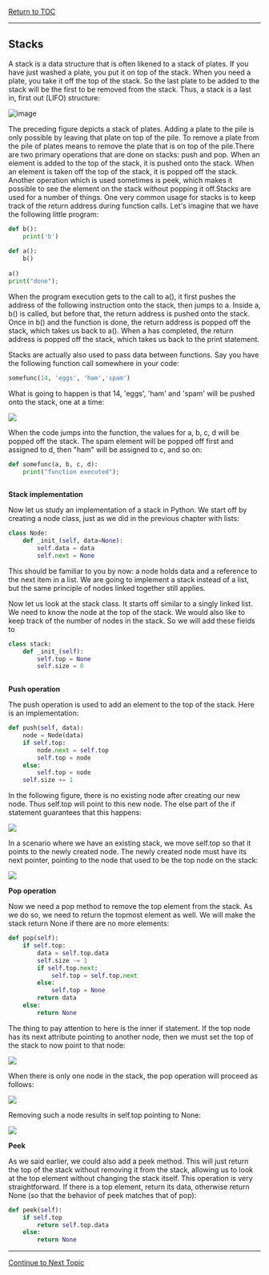 <a href="https://github.com/CyberTrainingUSAF/06-Intro-to-Algorithms/blob/master/00-Table-of-Contents.md"> Return to TOC </a>

---

## Stacks
A stack is a data structure that is often likened to a stack of plates. 
If you have just washed a plate, you put it on top of the stack. When you need a plate, 
you take it off the top of the stack. 
So the last plate to be added to the stack will be the first to be removed from the stack. 
Thus, a stack is a last in, first out (LIFO) structure:

![image](https://user-images.githubusercontent.com/19671036/60811535-19e15280-a155-11e9-8e9a-2687644e3152.png)

The preceding figure depicts a stack of plates. Adding a plate to the pile is only possible by leaving that plate on top of the pile. To remove a plate from the pile of plates means to remove the plate that is on top of the pile.There are two primary operations that are done on stacks: push and pop. When an element is added to the top of the stack, it is pushed onto the stack. When an element is taken off the top of the stack, it is popped off the stack. Another operation which is used sometimes is peek, which makes it possible to see the element on the stack without popping it off.Stacks are used for a number of things. One very common usage for stacks is to keep track of the return address during function calls. Let's imagine that we have the following little program:

```python
def b():
    print('b')
    
def a():
    b()
    
a()
print("done");

```

When the program execution gets to the call to a(), it first pushes the address of the following instruction onto the stack, then jumps to a. Inside a, b() is called, but before that, the return address is pushed onto the stack. Once in b() and the function is done, the return address is popped off the stack, which takes us back to a(). When a has completed, the return address is popped off the stack, which takes us back to the print statement.

Stacks are actually also used to pass data between functions. Say you have the following function call somewhere in your code:

```python
somefunc(14, 'eggs', 'ham','spam')

```

What is going to happen is that 14, 'eggs', 'ham' and 'spam' will be pushed onto the stack, one at a time:

![](/Assets/Node0.png)

When the code jumps into the function, the values for a, b, c, d will be popped off the stack. The spam element will be popped off first and assigned to d, then "ham" will be assigned to c, and so on:

```python
def somefunc(a, b, c, d):
    print("function executed");
    
```

**Stack implementation**

Now let us study an implementation of a stack in Python. We start off by creating a node class, just as we did in the previous chapter with lists:

```python
class Node:
    def _init_(self, data=None):
        self.data = data
        self.next = None
```

This should be familiar to you by now: a node holds data and a reference to the next item in a list. We are going to implement a stack instead of a list, but the same principle of nodes linked together still applies.

Now let us look at the stack class. It starts off similar to a singly linked list. We need to know the node at the top of the stack. We would also like to keep track of the number of nodes in the stack. So we will add these fields to

```python
class stack:
    def _init_(self):
        self.top = None
        self.size = 0
        
```

**Push operation**

The push operation is used to add an element to the top of the stack. Here is an implementation:

```python
def push(self, data):
    node = Node(data)
    if self.top:
        node.next = self.top
        self.top = node
    else:
        self.top = node
    self.size += 1
```

In the following figure, there is no existing node after creating our new node. Thus self.top will point to this new node. The else part of the if statement guarantees that this happens:

![](/Assets/Node.png)

In a scenario where we have an existing stack, we move self.top so that it points to the newly created node. The newly created node must have its next pointer, pointing to the node that used to be the top node on the stack:

![](/Assets/Node2.png)


**Pop operation**

Now we need a pop method to remove the top element from the stack. As we do so, we need to return the topmost element as well. We will make the stack return None if there are no more elements:

```python
def pop(self):
    if self.top:
        data = self.top.data
        self.size -= 1
        if self.top.next:
            self.top = self.top.next
        else:
            self.top = None
        return data
    else:
        return None
```

The thing to pay attention to here is the inner if statement. If the top node has its next attribute pointing to another node, then we must set the top of the stack to now point to that node:

![](/Assets/Node3.png)

When there is only one node in the stack, the pop operation will proceed as follows:

![](/Assets/Node4.png)

Removing such a node results in self.top pointing to None:

![](/Assets/Node5.png)

**Peek**

As we said earlier, we could also add a peek method. This will just return the top of the stack without removing it from the stack, allowing us to look at the top element without changing the stack itself. This operation is very straightforward. If there is a top element, return its data, otherwise return None (so that the behavior of peek matches that of pop):

```python
def peek(self):
    if self.top
        return self.top.data
    else:
        return None
```

---

<a href="https://github.com/CyberTrainingUSAF/06-Intro-to-Algorithms/blob/master/15_Stack%20Implementation_Lesson.md" > Continue to Next Topic </a>
